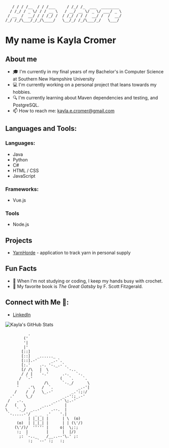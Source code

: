 ```    __  __     ____         __  __                 
   / / / /__  / / /___     / /_/ /_  ___  ________ 
  / /_/ / _ \/ / / __ \   / __/ __ \/ _ \/ ___/ _ \
 / __  /  __/ / / /_/ /  / /_/ / / /  __/ /  /  __/
/_/ /_/\___/_/_/\____/   \__/_/ /_/\___/_/   \___/
```

# My name is Kayla Cromer 

## About me 
- 🎓 I'm currently in my final years of my Bachelor's in Computer Science at Southern New Hampshire University
- 💻 I'm currently working on a personal project that leans towards my hobbies.
- 🔍 I'm currently learning about Maven dependencies and testing, and PostgreSQL.
- 📫 How to reach me: kayla.e.cromer@gmail.com

## Languages and Tools:

### Languages:

- Java
- Python
- C#
- HTML / CSS
- JavaScript

### Frameworks:

- Vue.js

### Tools

- Node.js

## Projects
- [YarnHorde](https://github.com/kayla-cromer/YarnHorde) - application to track yarn in personal supply

## Fun Facts
- 🧶 When I'm not studying or coding, I keep my hands busy with crochet.
- 📖 My favorite book is *The Great Gatsby* by F. Scott Fitzgerald.

## Connect with Me 📲:

- [LinkedIn](https://www.linkedin.com/in/kayla-cromer/)

![Kayla's GitHub Stats](https://github-readme-stats.vercel.app/api?username=kayla-cromer&show_icons=true&theme=radical)
```                                                
          .
        ('
        '|
        |'
       [::]
       [::]   _......_
       [::].-'      _.-`.
       [:.'    .-. '-._.-`.
       [/ /\   |  \        `-..
       / / |   `-.'      .-.   `-.
      /  `-'            (   `.    `.
     |           /\      `-._/      \
     '    .'\   /  `.           _.-'|
    /    /  /   \_.-'        _.':;:/
  .'     \_/             _.-':;_.-'
 /   .-.             _.-' \;.-'
/   (   \       _..-'     |
\    `._/  _..-'    .--.  |
 `-.....-'/  _ _  .'    '.|
          | |_|_| |      | \  (o)
     (o)  | |_|_| |      | | (\'/)
    (\'/)/  ''''' |     o|  \;:;
     :;  |        |      |  |/)
      ;: `-.._    /__..--'\.' ;:
          :;  `--' :;   :;
```
